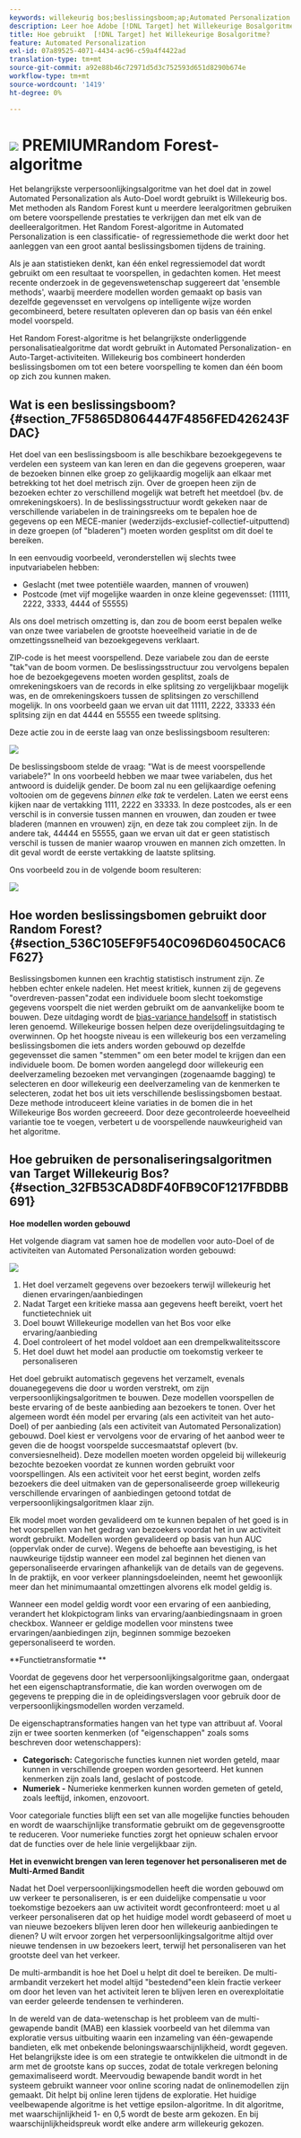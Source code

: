 ```yaml
---
keywords: willekeurig bos;beslissingsboom;ap;Automated Personalization
description: Leer hoe Adobe [!DNL Target] het Willekeurige Bosalgoritme in zowel Automated Personalization (AP) als Auto-Doelactiviteiten gebruikt.
title: Hoe gebruikt  [!DNL Target] het Willekeurige Bosalgoritme?
feature: Automated Personalization
exl-id: 07a89525-4071-4434-ac96-c59a4f4422ad
translation-type: tm+mt
source-git-commit: a92e88b46c72971d5d3c752593d651d8290b674e
workflow-type: tm+mt
source-wordcount: '1419'
ht-degree: 0%

---
```


# ![](/help/assets/premium.png) PREMIUMRandom Forest-algoritme

Het belangrijkste verpersoonlijkingsalgoritme van het doel dat in zowel Automated Personalization als Auto-Doel wordt gebruikt is Willekeurig bos. Met methoden als Random Forest kunt u meerdere leeralgoritmen gebruiken om betere voorspellende prestaties te verkrijgen dan met elk van de deelleeralgoritmen. Het Random Forest-algoritme in Automated Personalization is een classificatie- of regressiemethode die werkt door het aanleggen van een groot aantal beslissingsbomen tijdens de training.

Als je aan statistieken denkt, kan één enkel regressiemodel dat wordt gebruikt om een resultaat te voorspellen, in gedachten komen. Het meest recente onderzoek in de gegevenswetenschap suggereert dat &#39;ensemble methods&#39;, waarbij meerdere modellen worden gemaakt op basis van dezelfde gegevensset en vervolgens op intelligente wijze worden gecombineerd, betere resultaten opleveren dan op basis van één enkel model voorspeld.

Het Random Forest-algoritme is het belangrijkste onderliggende personalisatiealgoritme dat wordt gebruikt in Automated Personalization- en Auto-Target-activiteiten. Willekeurig bos combineert honderden beslissingsbomen om tot een betere voorspelling te komen dan één boom op zich zou kunnen maken.

## Wat is een beslissingsboom? {#section_7F5865D8064447F4856FED426243FDAC}

Het doel van een beslissingsboom is alle beschikbare bezoekgegevens te verdelen een systeem van kan leren en dan die gegevens groeperen, waar de bezoeken binnen elke groep zo gelijkaardig mogelijk aan elkaar met betrekking tot het doel metrisch zijn. Over de groepen heen zijn de bezoeken echter zo verschillend mogelijk wat betreft het meetdoel (bv. de omrekeningskoers). In de beslissingsstructuur wordt gekeken naar de verschillende variabelen in de trainingsreeks om te bepalen hoe de gegevens op een MECE-manier (wederzijds-exclusief-collectief-uitputtend) in deze groepen (of &quot;bladeren&quot;) moeten worden gesplitst om dit doel te bereiken.

In een eenvoudig voorbeeld, veronderstellen wij slechts twee inputvariabelen hebben:

* Geslacht (met twee potentiële waarden, mannen of vrouwen)
* Postcode (met vijf mogelijke waarden in onze kleine gegevensset: (11111, 2222, 3333, 4444 of 55555)

Als ons doel metrisch omzetting is, dan zou de boom eerst bepalen welke van onze twee variabelen de grootste hoeveelheid variatie in de de omzettingssnelheid van bezoekgegevens verklaart.

ZIP-code is het meest voorspellend. Deze variabele zou dan de eerste &quot;tak&quot;van de boom vormen. De beslissingsstructuur zou vervolgens bepalen hoe de bezoekgegevens moeten worden gesplitst, zoals de omrekeningskoers van de records in elke splitsing zo vergelijkbaar mogelijk was, en de omrekeningskoers tussen de splitsingen zo verschillend mogelijk. In ons voorbeeld gaan we ervan uit dat 11111, 2222, 33333 één splitsing zijn en dat 4444 en 55555 een tweede splitsing.

Deze actie zou in de eerste laag van onze beslissingsboom resulteren:

![](assets/decsion_tree_1.png)

De beslissingsboom stelde de vraag: &quot;Wat is de meest voorspellende variabele?&quot; In ons voorbeeld hebben we maar twee variabelen, dus het antwoord is duidelijk gender. De boom zal nu een gelijkaardige oefening voltooien om de gegevens *binnen elke tak* te verdelen. Laten we eerst eens kijken naar de vertakking 1111, 2222 en 33333. In deze postcodes, als er een verschil is in conversie tussen mannen en vrouwen, dan zouden er twee bladeren (mannen en vrouwen) zijn, en deze tak zou compleet zijn. In de andere tak, 44444 en 55555, gaan we ervan uit dat er geen statistisch verschil is tussen de manier waarop vrouwen en mannen zich omzetten. In dit geval wordt de eerste vertakking de laatste splitsing.

Ons voorbeeld zou in de volgende boom resulteren:

![](assets/decsion_tree_2.png)

## Hoe worden beslissingsbomen gebruikt door Random Forest? {#section_536C105EF9F540C096D60450CAC6F627}

Beslissingsbomen kunnen een krachtig statistisch instrument zijn. Ze hebben echter enkele nadelen. Het meest kritiek, kunnen zij de gegevens &quot;overdreven-passen&quot;zodat een individuele boom slecht toekomstige gegevens voorspelt die niet werden gebruikt om de aanvankelijke boom te bouwen. Deze uitdaging wordt de [bias-variance handelsoff](https://en.wikipedia.org/wiki/Bias%E2%80%93variance_tradeoff) in statistisch leren genoemd. Willekeurige bossen helpen deze overijdelingsuitdaging te overwinnen. Op het hoogste niveau is een willekeurig bos een verzameling beslissingsbomen die iets anders worden gebouwd op dezelfde gegevensset die samen &quot;stemmen&quot; om een beter model te krijgen dan een individuele boom. De bomen worden aangelegd door willekeurig een deelverzameling bezoeken met vervangingen (zogenaamde bagging) te selecteren en door willekeurig een deelverzameling van de kenmerken te selecteren, zodat het bos uit iets verschillende beslissingsbomen bestaat. Deze methode introduceert kleine variaties in de bomen die in het Willekeurige Bos worden gecreeerd. Door deze gecontroleerde hoeveelheid variantie toe te voegen, verbetert u de voorspellende nauwkeurigheid van het algoritme.

## Hoe gebruiken de personaliseringsalgoritmen van Target Willekeurig Bos? {#section_32FB53CAD8DF40FB9C0F1217FBDBB691}

**Hoe modellen worden gebouwd**

Het volgende diagram vat samen hoe de modellen voor auto-Doel of de activiteiten van Automated Personalization worden gebouwd:

![](assets/random_forest_flow.png)

1. Het doel verzamelt gegevens over bezoekers terwijl willekeurig het dienen ervaringen/aanbiedingen
1. Nadat Target een kritieke massa aan gegevens heeft bereikt, voert het functietechniek uit
1. Doel bouwt Willekeurige modellen van het Bos voor elke ervaring/aanbieding
1. Doel controleert of het model voldoet aan een drempelkwaliteitsscore
1. Het doel duwt het model aan productie om toekomstig verkeer te personaliseren

Het doel gebruikt automatisch gegevens het verzamelt, evenals douanegegevens die door u worden verstrekt, om zijn verpersoonlijkingsalgoritmen te bouwen. Deze modellen voorspellen de beste ervaring of de beste aanbieding aan bezoekers te tonen. Over het algemeen wordt één model per ervaring (als een activiteit van het auto-Doel) of per aanbieding (als een activiteit van Automated Personalization) gebouwd. Doel kiest er vervolgens voor de ervaring of het aanbod weer te geven die de hoogst voorspelde succesmaatstaf oplevert (bv. conversiesnelheid). Deze modellen moeten worden opgeleid bij willekeurig bezochte bezoeken voordat ze kunnen worden gebruikt voor voorspellingen. Als een activiteit voor het eerst begint, worden zelfs bezoekers die deel uitmaken van de gepersonaliseerde groep willekeurig verschillende ervaringen of aanbiedingen getoond totdat de verpersoonlijkingsalgoritmen klaar zijn.

Elk model moet worden gevalideerd om te kunnen bepalen of het goed is in het voorspellen van het gedrag van bezoekers voordat het in uw activiteit wordt gebruikt. Modellen worden gevalideerd op basis van hun AUC (oppervlak onder de curve). Wegens de behoefte aan bevestiging, is het nauwkeurige tijdstip wanneer een model zal beginnen het dienen van gepersonaliseerde ervaringen afhankelijk van de details van de gegevens. In de praktijk, en voor verkeer planningsdoeleinden, neemt het gewoonlijk meer dan het minimumaantal omzettingen alvorens elk model geldig is.

Wanneer een model geldig wordt voor een ervaring of een aanbieding, verandert het klokpictogram links van ervaring/aanbiedingsnaam in groen checkbox. Wanneer er geldige modellen voor minstens twee ervaringen/aanbiedingen zijn, beginnen sommige bezoeken gepersonaliseerd te worden.

**Functietransformatie **

Voordat de gegevens door het verpersoonlijkingsalgoritme gaan, ondergaat het een eigenschaptransformatie, die kan worden overwogen om de gegevens te prepping die in de opleidingsverslagen voor gebruik door de verpersoonlijkingsmodellen worden verzameld.

De eigenschaptransformaties hangen van het type van attribuut af. Vooral zijn er twee soorten kenmerken (of &quot;eigenschappen&quot; zoals soms beschreven door wetenschappers):

* **Categorisch:** Categorische functies kunnen niet worden geteld, maar kunnen in verschillende groepen worden gesorteerd. Het kunnen kenmerken zijn zoals land, geslacht of postcode.
* **Numeriek -** Numerieke kenmerken kunnen worden gemeten of geteld, zoals leeftijd, inkomen, enzovoort.

Voor categoriale functies blijft een set van alle mogelijke functies behouden en wordt de waarschijnlijke transformatie gebruikt om de gegevensgrootte te reduceren. Voor numerieke functies zorgt het opnieuw schalen ervoor dat de functies over de hele linie vergelijkbaar zijn.

**Het in evenwicht brengen van leren tegenover het personaliseren met de Multi-Armed Bandit**

Nadat het Doel verpersoonlijkingsmodellen heeft die worden gebouwd om uw verkeer te personaliseren, is er een duidelijke compensatie u voor toekomstige bezoekers aan uw activiteit wordt geconfronteerd: moet u al verkeer personaliseren dat op het huidige model wordt gebaseerd of moet u van nieuwe bezoekers blijven leren door hen willekeurig aanbiedingen te dienen? U wilt ervoor zorgen het verpersoonlijkingsalgoritme altijd over nieuwe tendensen in uw bezoekers leert, terwijl het personaliseren van het grootste deel van het verkeer.

De multi-armbandit is hoe het Doel u helpt dit doel te bereiken. De multi-armbandit verzekert het model altijd &quot;bestedend&quot;een klein fractie verkeer om door het leven van het activiteit leren te blijven leren en overexploitatie van eerder geleerde tendensen te verhinderen.

In de wereld van de data-wetenschap is het probleem van de multi-gewapende bandit (MAB) een klassiek voorbeeld van het dilemma van exploratie versus uitbuiting waarin een inzameling van één-gewapende bandieten, elk met onbekende beloningswaarschijnlijkheid, wordt gegeven. Het belangrijkste idee is om een strategie te ontwikkelen die uitmondt in de arm met de grootste kans op succes, zodat de totale verkregen beloning gemaximaliseerd wordt. Meervoudig bewapende bandit wordt in het systeem gebruikt wanneer voor online scoring nadat de onlinemodellen zijn gemaakt. Dit helpt bij online leren tijdens de exploratie. Het huidige veelbewapende algoritme is het vettige epsilon-algoritme. In dit algoritme, met waarschijnlijkheid 1- en 0,5 wordt de beste arm gekozen. En bij waarschijnlijkheidspreuk wordt elke andere arm willekeurig gekozen.
